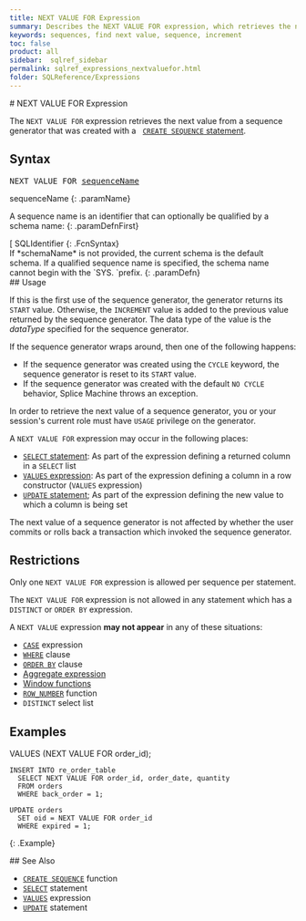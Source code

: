```yaml
---
title: NEXT VALUE FOR Expression
summary: Describes the NEXT VALUE FOR expression, which retrieves the next value from a sequence generator.
keywords: sequences, find next value, sequence, increment
toc: false
product: all
sidebar:  sqlref_sidebar
permalink: sqlref_expressions_nextvaluefor.html
folder: SQLReference/Expressions
---
```

<section>
<div class="TopicContent" data-swiftype-index="true" markdown="1">
# NEXT VALUE FOR Expression

The `NEXT VALUE FOR` expression retrieves the next value from a sequence
generator that was created with a &nbsp; [`CREATE SEQUENCE`
statement](sqlref_statements_createsequence.html).

## Syntax

<div class="fcnWrapperWide"><pre class="FcnSyntax">
NEXT VALUE FOR <a href="sqlref_identifiers_intro.html">sequenceName</a></pre>

</div>
<div class="paramList" markdown="1">
sequenceName
{: .paramName}

A sequence name is an identifier that can optionally be qualified by a
schema name:
{: .paramDefnFirst}

<div class="fcnWrapperWide" markdown="1">
    [ SQLIdentifier
{: .FcnSyntax}

</div>
If *schemaName* is not provided, the current schema is the default
schema. If a qualified sequence name is specified, the schema name
cannot begin with the `SYS. `prefix.
{: .paramDefn}

</div>
## Usage

If this is the first use of the sequence generator, the generator
returns its `START` value. Otherwise, the `INCREMENT` value is added to
the previous value returned by the sequence generator. The data type of
the value is the *dataType* specified for the sequence generator.

If the sequence generator wraps around, then one of the following
happens:

* If the sequence generator was created using the `CYCLE` keyword, the
  sequence generator is reset to its `START` value.
* If the sequence generator was created with the default `NO CYCLE`
  behavior, Splice Machine throws an exception.

In order to retrieve the next value of a sequence generator, you or your
session's current role must have `USAGE` privilege on the generator.

A `NEXT VALUE FOR` expression may occur in the following places:

* [`SELECT` statement](sqlref_expressions_select.html): As part of the
  expression defining a returned column in a `SELECT` list
* [`VALUES` expression](sqlref_expressions_values.html): As part of the
  expression defining a column in a row constructor (`VALUES`
  expression)
* [`UPDATE` statement](sqlref_statements_update.html); As part of the
  expression defining the new value to which a column is being set

The next value of a sequence generator is not affected by whether the
user commits or rolls back a transaction which invoked the sequence
generator.

## Restrictions

Only one `NEXT VALUE FOR` expression is allowed per sequence per
statement.

The `NEXT VALUE FOR` expression is not allowed in any statement which
has a `DISTINCT` or `ORDER BY` expression.

A `NEXT VALUE` expression **may not appear** in any of these situations:

* [`CASE`](sqlref_expressions_case.html) expression
* [`WHERE`](sqlref_clauses_where.html) clause
* [`ORDER BY`](sqlref_clauses_orderby.html) clause
* [Aggregate expression](sqlref_builtinfcns_windowfcnsintro.html)
* [Window functions](sqlref_builtinfcns_windowfcnsintro.html)
* [`ROW_NUMBER`](sqlref_builtinfcns_rownumber.html) function
* `DISTINCT` select list

## Examples

<div class="preWrapper" markdown="1">
    VALUES (NEXT VALUE FOR order_id);

    INSERT INTO re_order_table
      SELECT NEXT VALUE FOR order_id, order_date, quantity
      FROM orders
      WHERE back_order = 1;

    UPDATE orders
      SET oid = NEXT VALUE FOR order_id
      WHERE expired = 1;
{: .Example}

</div>
## See Also

* [`CREATE SEQUENCE`](sqlref_statements_createsequence.html) function
* [`SELECT`](sqlref_expressions_select.html) statement
* [`VALUES`](sqlref_expressions_values.html) expression
* [`UPDATE`](sqlref_statements_update.html) statement

</div>
</section>
